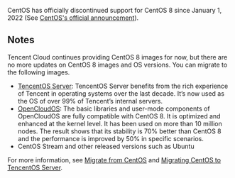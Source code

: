 CentOS has officially discontinued support for CentOS 8 since January 1, 2022 (See [CentOS's official announcement](https://blog.centos.org/2020/12/future-is-centos-stream/?spm=a2c4g.11174386.n2.3.348f4c07hk46v4)). 

## Notes
Tencent Cloud continues providing CentOS 8 images for now, but there are no more updates on CentOS 8 images and OS versions. You can migrate to the following images. 
- [TencentOS Server](https://www.tencentcloud.com/document/product/213/40223): TencentOS Server benefits from the rich experience of Tencent in operating systems over the last decade. It’s now used as the OS of over 99% of Tencent’s internal servers. 
- [OpenCloudOS](https://intl.cloud.tencent.com/document/product/213/46209): The basic libraries and user-mode components of OpenCloudOS are fully compatible with CentOS 8. It is optimized and enhanced at the kernel level. It has been used on more than 10 million nodes. The result shows that its stability is 70% better than CentOS 8 and the performance is improved by 50% in specific scenarios. 
- CentOS Stream and other released versions such as Ubuntu

For more information, see [Migrate from CentOS](https://docs.opencloudos.org/guide/migrate/) and [Migrating CentOS to TencentOS Server](https://intl.cloud.tencent.com/document/product/213/46962).
